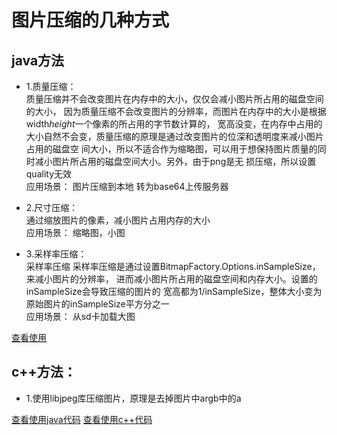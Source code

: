 # 图片压缩的几种方式

## java方法
  * 1.质量压缩：<br>
          质量压缩并不会改变图片在内存中的大小，仅仅会减小图片所占用的磁盘空间的大小，
          因为质量压缩不会改变图片的分辨率，而图片在内存中的大小是根据width*height*一个像素的所占用的字节数计算的，
          宽高没变，在内存中占用的大小自然不会变，质量压缩的原理是通过改变图片的位深和透明度来减小图片占用的磁盘空
          间大小，所以不适合作为缩略图，可以用于想保持图片质量的同时减小图片所占用的磁盘空间大小。另外，由于png是无
          损压缩，所以设置quality无效
          <br>
          应用场景：
          图片压缩到本地 转为base64上传服务器
          
  * 2.尺寸压缩：<br>
         通过缩放图片的像素，减小图片占用内存的大小
         <br>
         应用场景：
         缩略图，小图
         
  * 3.采样率压缩：<br>
         采样率压缩
         采样率压缩是通过设置BitmapFactory.Options.inSampleSize，来减小图片的分辨率，
         进而减小图片所占用的磁盘空间和内存大小。设置的inSampleSize会导致压缩的图片的
         宽高都为1/inSampleSize，整体大小变为原始图片的inSampleSize平方分之一
         <br>
         应用场景：
         从sd卡加载大图
         
[查看使用](https://github.com/hanlonglinandroidstudys/NDKTools/blob/master/app/src/main/java/hanlonglin/com/ndktools/ImageUtil/ImageCompressWithJava.java)
         
## c++方法：
  * 1.使用libjpeg库压缩图片，原理是去掉图片中argb中的a
  
[查看使用java代码](https://github.com/hanlonglinandroidstudys/NDKTools/blob/master/app/src/main/java/hanlonglin/com/ndktools/ImageUtil/ImageCompressWithCPP.java)
         [查看使用c++代码](https://github.com/hanlonglinandroidstudys/NDKTools/blob/master/app/src/main/cpp/bitherlibjin.cpp)
  
          
